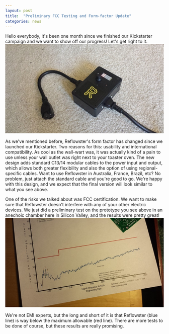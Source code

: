 ```yaml
---
layout: post
title:  "Preliminary FCC Testing and Form-factor Update"
categories: news
---
```



Hello everybody, it's been one month since we finished our Kickstarter campaign and we want to show off our progress! Let's get right to it.
<img class="showcase" src="/resources/images/updates/update_05_27_2014_1.jpg">

As we've mentioned before, Reflowster's form factor has changed since we launched our Kickstarter. Two reasons for this: usability and international compatibility. As cool as the wall-wart was, it was actually kind of a pain to use unless your wall outlet was right next to your toaster oven. The new design adds standard C13/14 modular cables to the power input and output, which allows both greater flexibility and also the option of using regional-specific cables. Want to use Reflowster in Australia, France, Brazil, etc? No problem, just attach the standard cable and you're good to go. We're happy with this design, and we expect that the final version will look similar to what you see above.

One of the risks we talked about was FCC certification. We want to make sure that Reflowster doesn't interfere with any of your other electric devices. We just did a preliminary test on the prototype you see above in an anechoic chamber here in Silicon Valley, and the results were pretty great!
<img class="showcase" src="/resources/images/updates/update_05_27_2014_2.jpg">

We're not EMI experts, but the long and short of it is that Reflowster (blue line) is way below the maximum allowable (red line). There are more tests to be done of course, but these results are really promising.

